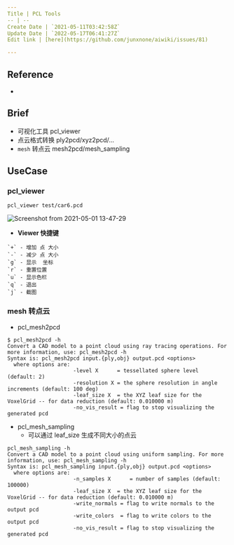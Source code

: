 ```yaml
---
Title | PCL Tools
-- | --
Create Date | `2021-05-11T03:42:58Z`
Update Date | `2022-05-17T06:41:27Z`
Edit link | [here](https://github.com/junxnone/aiwiki/issues/81)

---
```

## Reference
- []()

## Brief
- 可视化工具 pcl_viewer
- 点云格式转换 ply2pcd/xyz2pcd/...
- `mesh` 转点云 mesh2pcd/mesh_sampling


## UseCase
### pcl_viewer


```
pcl_viewer test/car6.pcd
```
![Screenshot from 2021-05-01 13-47-29](https://user-images.githubusercontent.com/2216970/116772798-e25b3d00-aa83-11eb-93ae-add46cb6a782.png)
- **Viewer 快捷键**
```
`+` - 增加 点 大小
`-` - 减少 点 大小
`g` - 显示  坐标
`r` - 重置位置
`u` - 显示色栏
`q` - 退出
`j` - 截图
```

### mesh 转点云
- pcl_mesh2pcd 

```
$ pcl_mesh2pcd -h
Convert a CAD model to a point cloud using ray tracing operations. For more information, use: pcl_mesh2pcd -h
Syntax is: pcl_mesh2pcd input.{ply,obj} output.pcd <options>
  where options are:
                     -level X      = tessellated sphere level (default: 2)
                     -resolution X = the sphere resolution in angle increments (default: 100 deg)
                     -leaf_size X  = the XYZ leaf size for the VoxelGrid -- for data reduction (default: 0.010000 m)
                     -no_vis_result = flag to stop visualizing the generated pcd
```
- pcl_mesh_sampling 
  - 可以通过 leaf_size 生成不同大小的点云

```
pcl_mesh_sampling -h
Convert a CAD model to a point cloud using uniform sampling. For more information, use: pcl_mesh_sampling -h
Syntax is: pcl_mesh_sampling input.{ply,obj} output.pcd <options>
  where options are:
                     -n_samples X      = number of samples (default: 100000)
                     -leaf_size X  = the XYZ leaf size for the VoxelGrid -- for data reduction (default: 0.010000 m)
                     -write_normals = flag to write normals to the output pcd
                     -write_colors  = flag to write colors to the output pcd
                     -no_vis_result = flag to stop visualizing the generated pcd
```

